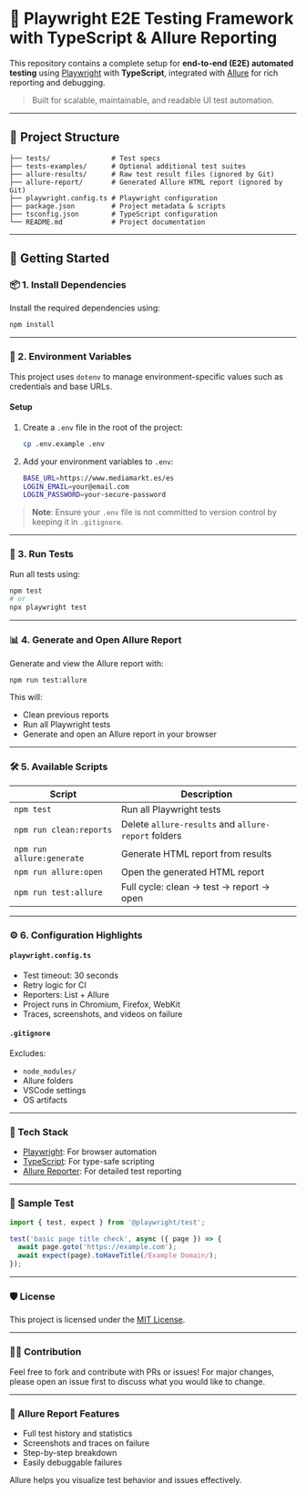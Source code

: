 # 🧪 Playwright E2E Testing Framework with TypeScript & Allure Reporting

This repository contains a complete setup for **end-to-end (E2E) automated testing** using [Playwright](https://playwright.dev/) with **TypeScript**, integrated with [Allure](https://docs.qameta.io/allure/) for rich reporting and debugging.

> Built for scalable, maintainable, and readable UI test automation.

---

## 📂 Project Structure
```plaintext
├── tests/               # Test specs
├── tests-examples/      # Optional additional test suites
├── allure-results/      # Raw test result files (ignored by Git)
├── allure-report/       # Generated Allure HTML report (ignored by Git)
├── playwright.config.ts # Playwright configuration
├── package.json         # Project metadata & scripts
├── tsconfig.json        # TypeScript configuration
└── README.md            # Project documentation
```

---

## 🚀 Getting Started

### 📦 1. Install Dependencies
Install the required dependencies using:

```bash
npm install
```

---

### 🔐 2. Environment Variables
This project uses `dotenv` to manage environment-specific values such as credentials and base URLs.

#### Setup
1. Create a `.env` file in the root of the project:
   ```bash
   cp .env.example .env
   ```
2. Add your environment variables to `.env`:
   ```bash
   BASE_URL=https://www.mediamarkt.es/es
   LOGIN_EMAIL=your@email.com
   LOGIN_PASSWORD=your-secure-password
   ```

> **Note**: Ensure your `.env` file is not committed to version control by keeping it in `.gitignore`.

---

### 🧪 3. Run Tests
Run all tests using:

```bash
npm test
# or
npx playwright test
```

---

### 📊 4. Generate and Open Allure Report
Generate and view the Allure report with:

```bash
npm run test:allure
```

This will:
- Clean previous reports
- Run all Playwright tests
- Generate and open an Allure report in your browser

---

### 🛠️ 5. Available Scripts
| Script                | Description                                      |
|-----------------------|--------------------------------------------------|
| `npm test`            | Run all Playwright tests                         |
| `npm run clean:reports` | Delete `allure-results` and `allure-report` folders |
| `npm run allure:generate` | Generate HTML report from results              |
| `npm run allure:open` | Open the generated HTML report                   |
| `npm run test:allure` | Full cycle: clean → test → report → open         |

---

### ⚙️ 6. Configuration Highlights

#### `playwright.config.ts`
- Test timeout: 30 seconds
- Retry logic for CI
- Reporters: List + Allure
- Project runs in Chromium, Firefox, WebKit
- Traces, screenshots, and videos on failure

#### `.gitignore`
Excludes:
- `node_modules/`
- Allure folders
- VSCode settings
- OS artifacts

---

### 🧰 Tech Stack
- [Playwright](https://playwright.dev/): For browser automation
- [TypeScript](https://www.typescriptlang.org/): For type-safe scripting
- [Allure Reporter](https://docs.qameta.io/allure/): For detailed test reporting

---

### 🧪 Sample Test
```ts
import { test, expect } from '@playwright/test';

test('basic page title check', async ({ page }) => {
  await page.goto('https://example.com');
  await expect(page).toHaveTitle(/Example Domain/);
});
```

---

### 🛡️ License
This project is licensed under the [MIT License](LICENSE).

---

### 🙋‍♂️ Contribution
Feel free to fork and contribute with PRs or issues! For major changes, please open an issue first to discuss what you would like to change.

---

### 📸 Allure Report Features
- Full test history and statistics
- Screenshots and traces on failure
- Step-by-step breakdown
- Easily debuggable failures

Allure helps you visualize test behavior and issues effectively.